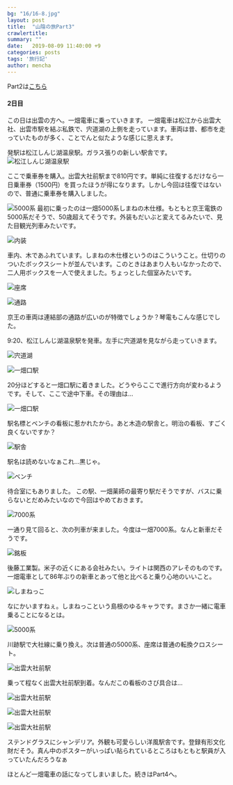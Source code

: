 ```yaml
---
bg: "16/16-8.jpg"
layout: post
title:  "山陰の旅Part3"
crawlertitle: 
summary: ""
date:   2019-08-09 11:40:00 +9
categories: posts
tags: '旅行記'
author: mencha
---
```


Part2は[こちら](https://menchan.github.io/posts/saninn2/)

#### 2日目　
この日は出雲の方へ。一畑電車に乗っていきます。
一畑電車は松江から出雲大社、出雲市駅を結ぶ私鉄で、宍道湖の上側を走っています。車両は昔、都市を走っていたものが多く、ことでんと似たような感じに思えます。

発駅は松江しんじ湖温泉駅。ガラス張りの新しい駅舎です。
![松江しんじ湖温泉駅](https://drive.google.com/uc?export=view&id=1-_FBYNhXABsLwtxz4W3ew5qrHxLNpYR4)

ここで乗車券を購入。出雲大社前駅まで810円です。単純に往復するだけなら一日乗車券（1500円）を買ったほうが得になります。しかし今回は往復ではないので、普通に乗車券を購入しました。

![5000系](https://drive.google.com/uc?export=view&id=1oUmfd9uZccC3-YGc39c-wI5pInDnS2jf)
最初に乗ったのは一畑5000系しまねの木仕様。もともと京王電鉄の5000系だそうで、50歳超えてそうです。外装もだいぶと変えてるみたいで、見た目観光列車みたいです。

![内装](https://drive.google.com/uc?export=view&id=1niv0ApQ0VDH94CUD2ZEc3SR5USfVNItS)

車内、木であふれています。しまねの木仕様というのはこういうこと。仕切りのついたボックスシートが並んでいます。このときはあまり人もいなかったので、二人用ボックスを一人で使えました。ちょっとした個室みたいです。　　

![座席](https://drive.google.com/uc?export=view&id=1SjwTTlMR5kukL1cmFwksuJR1LZPRlJdq)

![通路](https://drive.google.com/uc?export=view&id=1iG3ov5b0AXRk-tPICPi0t_OSQ1bOPdDn)

京王の車両は連結部の通路が広いのが特徴でしょうか？琴電もこんな感じでした。

9:20、松江しんじ湖温泉駅を発車。左手に宍道湖を見ながら走っていきます。

![宍道湖](https://drive.google.com/uc?export=view&id=1op9WfFY9uYyQyiddZ2-wug6vfmtDlDtv)

![一畑口駅](https://drive.google.com/uc?export=view&id=1V3GKvtyLsY1N6Fmvp7a44h-Mn_qROrKk)

20分ほどすると一畑口駅に着きました。どうやらここで進行方向が変わるようです。そして、ここで途中下車。その理由は…

![一畑口駅](https://drive.google.com/uc?export=view&id=1_nFafZyH3s98aaSoc_qcNbELt1SQrLr9)

駅名標とベンチの看板に惹かれたから。あと木造の駅舎と。明治の看板、すごく良くないですか？

![駅舎](https://drive.google.com/uc?export=view&id=1_yhUdSMunH-Bk-0P1yp8IomGD79QjsBs)

駅名は読めないなぁこれ…黒じゃ。

![ベンチ](https://drive.google.com/uc?export=view&id=1PZzxC81Du27ALTzNMQZtf9t6IqTIwR_3)

待合室にもありました。
この駅、一畑薬師の最寄り駅だそうですが、バスに乗らないとだめみたいなので今回はやめておきます。

![7000系](https://drive.google.com/uc?export=view&id=1rt7UgoGYhExUUmmt9XZJndznL7oJ9qT2)

一通り見て回ると、次の列車が来ました。今度は一畑7000系。なんと新車だそうです。

![銘板](https://drive.google.com/uc?export=view&id=10u2skemfk69nWXdSy1ebbcF6NI0jH5l8)

後藤工業製。米子の近くにある会社みたい。ライトは関西のアレそのものです。
一畑電車として86年ぶりの新車とあって他と比べると乗り心地のいいこと。

![しまねっこ](https://drive.google.com/uc?export=view&id=1aMj37ITWB4MPm3o8aemrZ6IdBo-UFLQ9)

なにかいますねぇ。しまねっこという島根のゆるキャラです。まさか一緒に電車乗ることになるとは。

![5000系](https://drive.google.com/uc?export=view&id=1o30jY_yWSgM5hxQDDVs8BSLmWU9It_i9)

川跡駅で大社線に乗り換え。次は普通の5000系、座席は普通の転換クロスシート。

![出雲大社前駅](https://drive.google.com/uc?export=view&id=1yTV5ygshx-I5KnJgKdVPoBPsxpLYVywB)

乗って程なく出雲大社前駅到着。なんだこの看板のさび具合は…

![出雲大社前駅](https://drive.google.com/uc?export=view&id=1FZwQ6JLufM0kXCAkXfil-WzmBJka6b1Z)

![出雲大社前駅](https://drive.google.com/uc?export=view&id=1r2vvtV8Ns5gx7zPr-vO-pguVFimA3zAh)

![出雲大社前駅](https://drive.google.com/uc?export=view&id=1QYGcTxqGijY0PH3rv9a6Z83XZVlgN_T4)

ステンドグラスにシャンデリア。外観も可愛らしい洋風駅舎です。登録有形文化財だそう。真ん中のポスターがいっぱい貼られているところはもともと駅員が入っていたんだろうなぁ



ほとんど一畑電車の話になってしまいました。続きはPart4へ。